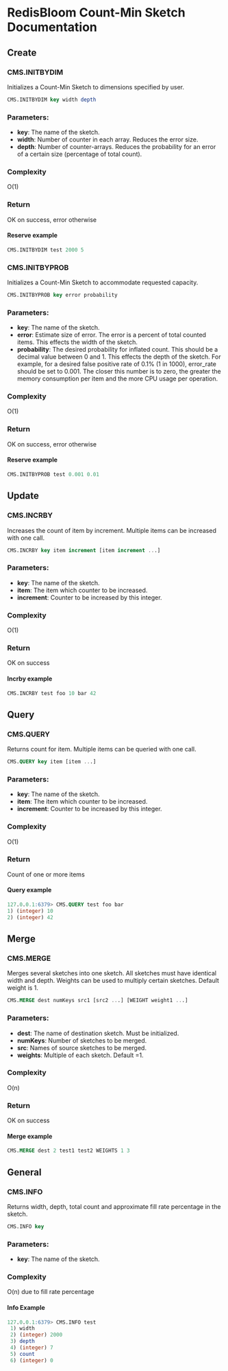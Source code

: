 # RedisBloom Count-Min Sketch Documentation

## Create

### CMS.INITBYDIM

Initializes a Count-Min Sketch to dimensions specified by user.

```sql
CMS.INITBYDIM key width depth
```

### Parameters:

* **key**: The name of the sketch.
* **width**: Number of counter in each array. Reduces the error size.
* **depth**: Number of counter-arrays. Reduces the probability for an
    error of a certain size (percentage of total count).
    
### Complexity

O(1)

### Return

OK on success, error otherwise

#### Reserve example

```sql
CMS.INITBYDIM test 2000 5
```

### CMS.INITBYPROB

Initializes a Count-Min Sketch to accommodate requested capacity.

```sql
CMS.INITBYPROB key error probability
```

### Parameters:

* **key**: The name of the sketch.
* **error**: Estimate size of error. The error is a percent of total counted
    items. This effects the width of the sketch.
* **probability**: The desired probability for inflated count. This should
    be a decimal value between 0 and 1. This effects the depth of the sketch.
    For example, for a desired false positive rate of 0.1% (1 in 1000),
    error_rate should be set to 0.001. The closer this number is to zero, the
    greater the memory consumption per item and the more CPU usage per operation. 
    
### Complexity

O(1)

### Return

OK on success, error otherwise

#### Reserve example

```sql
CMS.INITBYPROB test 0.001 0.01
```

## Update

### CMS.INCRBY

Increases the count of item by increment. Multiple items can be increased with one call. 

```sql
CMS.INCRBY key item increment [item increment ...]
```

### Parameters:

* **key**: The name of the sketch.
* **item**: The item which counter to be increased.
* **increment**: Counter to be increased by this integer.

### Complexity

O(1)

### Return

OK on success

#### Incrby example

```sql
CMS.INCRBY test foo 10 bar 42
```

## Query

### CMS.QUERY

Returns count for item. Multiple items can be queried with one call. 

```sql
CMS.QUERY key item [item ...]
```

### Parameters:

* **key**: The name of the sketch.
* **item**: The item which counter to be increased.
* **increment**: Counter to be increased by this integer.

### Complexity

O(1)

### Return

Count of one or more items

#### Query example 

```sql
127.0.0.1:6379> CMS.QUERY test foo bar
1) (integer) 10
2) (integer) 42
```

## Merge

### CMS.MERGE

Merges several sketches into one sketch. All sketches must have identical width and depth. Weights can be used to multiply certain sketches. Default weight is 1. 

```sql
CMS.MERGE dest numKeys src1 [src2 ...] [WEIGHT weight1 ...] 
```

### Parameters:

* **dest**: The name of destination sketch. Must be initialized. 
* **numKeys**: Number of sketches to be merged.
* **src**: Names of source sketches to be merged.
* **weights**: Multiple of each sketch. Default =1.

### Complexity

O(n)

### Return

OK on success

#### Merge example 

```sql
CMS.MERGE dest 2 test1 test2 WEIGHTS 1 3
```

## General

### CMS.INFO

Returns width, depth, total count and approximate fill rate 
percentage in the sketch.

```sql
CMS.INFO key
```

### Parameters:

* **key**: The name of the sketch.

### Complexity

O(n) due to fill rate percentage

#### Info Example

```sql
127.0.0.1:6379> CMS.INFO test
 1) width
 2) (integer) 2000
 3) depth
 4) (integer) 7
 5) count
 6) (integer) 0
```